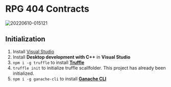 # RPG 404 Contracts

![20220610-015121](https://user-images.githubusercontent.com/4829591/172914984-98179e80-9629-4712-aed6-41c6e3fe8635.png)

## Initialization

1. Install [Visual Studio](https://visualstudio.microsoft.com/vs/)
2. Install **Desktop development with C++** in **Visual Studio**
3. `npm i -g truffle` to install [**Truffle**](https://trufflesuite.com/)
4. `truffle init` to initialize truffle scallfolder. This project has already been initialized.
5. `npm i -g ganache-cli` to install [**Ganache CLI**](https://trufflesuite.com/ganache/)